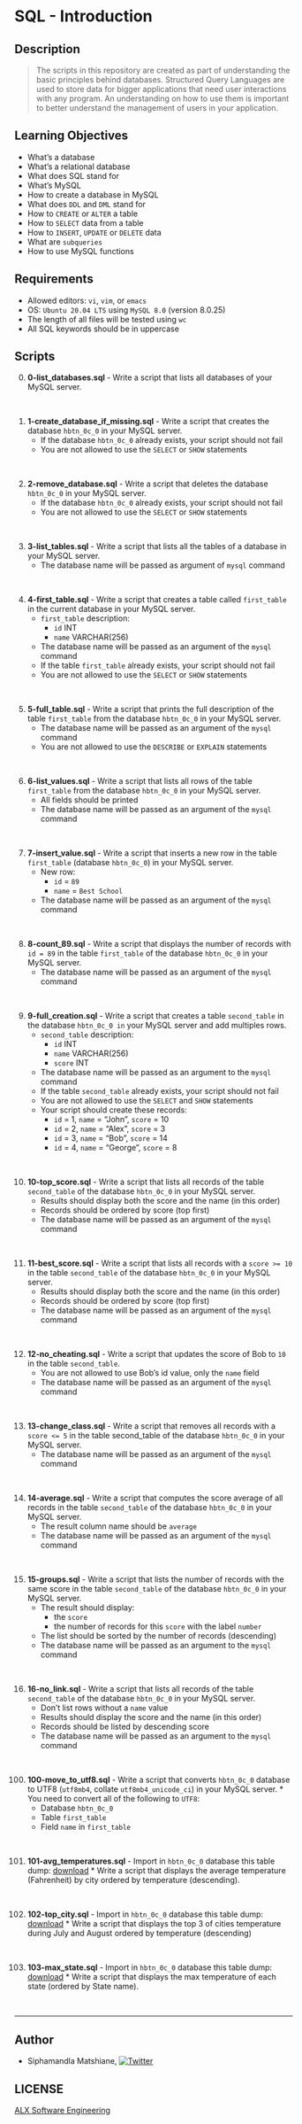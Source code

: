 # SQL - Introduction

## Description
> The scripts in this repository are created as part of understanding the basic principles behind databases. Structured Query Languages are used to store data for bigger applications that need user interactions with any program. An understanding on how to use them is important to better understand the management of users in your application.

## Learning Objectives
- What’s a database
- What’s a relational database
- What does SQL stand for
- What’s MySQL
- How to create a database in MySQL
- What does `DDL` and `DML` stand for
- How to `CREATE` or `ALTER` a table
- How to `SELECT` data from a table
- How to `INSERT`, `UPDATE` or `DELETE` data
- What are `subqueries`
- How to use MySQL functions

## Requirements
- Allowed editors: `vi`, `vim`, or `emacs`
- OS: `Ubuntu 20.04 LTS` using `MySQL 8.0` (version 8.0.25)
- The length of all files will be tested using `wc`
- All SQL keywords should be in uppercase

## Scripts
0. **0-list_databases.sql** - Write a script that lists all databases of your MySQL server.
<br>

1. **1-create_database_if_missing.sql** - Write a script that creates the database `hbtn_0c_0` in your MySQL server.
    * If the database `hbtn_0c_0` already exists, your script should not fail
    * You are not allowed to use the `SELECT` or `SHOW` statements
<br>

2. **2-remove_database.sql** - Write a script that deletes the database `hbtn_0c_0` in your MySQL server.
    * If the database `hbtn_0c_0` already exists, your script should not fail
    * You are not allowed to use the `SELECT` or `SHOW` statements
<br>

3. **3-list_tables.sql** - Write a script that lists all the tables of a database in your MySQL server.
    * The database name will be passed as argument of `mysql` command
<br>

4. **4-first_table.sql** - Write a script that creates a table called `first_table` in the current database in your MySQL server.
    * `first_table` description:
        * `id` INT
        * `name` VARCHAR(256)
    * The database name will be passed as an argument of the `mysql` command
    * If the table `first_table` already exists, your script should not fail
    * You are not allowed to use the `SELECT` or `SHOW` statements
<br>

5. **5-full_table.sql** - Write a script that prints the full description of the table `first_table` from the database `hbtn_0c_0` in your MySQL server.
    * The database name will be passed as an argument of the `mysql` command
    * You are not allowed to use the `DESCRIBE` or `EXPLAIN` statements
<br>

6. **6-list_values.sql** - Write a script that lists all rows of the table `first_table` from the database `hbtn_0c_0` in your MySQL server.
    * All fields should be printed
    * The database name will be passed as an argument of the `mysql` command
<br>

7. **7-insert_value.sql** - Write a script that inserts a new row in the table `first_table` (database `hbtn_0c_0`) in your MySQL server.
    * New row:
        * `id` = `89`
        * `name` = `Best School`
    * The database name will be passed as an argument of the `mysql` command
<br>

8. **8-count_89.sql** - Write a script that displays the number of records with `id = 89` in the table `first_table` of the database `hbtn_0c_0` in your MySQL server.
    * The database name will be passed as an argument of the `mysql` command
<br>

9. **9-full_creation.sql** - Write a script that creates a table `second_table` in the database `hbtn_0c_0 in` your MySQL server and add multiples rows.
    * `second_table` description:
        * `id` INT
        * `name` VARCHAR(256)
        * `score` INT
    * The database name will be passed as an argument to the `mysql` command
    * If the table `second_table` already exists, your script should not fail
    * You are not allowed to use the `SELECT` and `SHOW` statements
    * Your script should create these records:
        * `id` = 1, `name` = “John”, `score` = 10
        * `id` = 2, `name` = “Alex”, `score` = 3
        * `id` = 3, `name` = “Bob”, `score` = 14
        * `id` = 4, `name` = “George”, `score` = 8
<br>

10. **10-top_score.sql** - Write a script that lists all records of the table `second_table` of the database `hbtn_0c_0` in your MySQL server.
    * Results should display both the score and the name (in this order)
    * Records should be ordered by score (top first)
    * The database name will be passed as an argument of the `mysql` command
<br>

11. **11-best_score.sql** - Write a script that lists all records with a `score >= 10` in the table `second_table` of the database `hbtn_0c_0` in your MySQL server.
    * Results should display both the score and the name (in this order)
    * Records should be ordered by score (top first)
    * The database name will be passed as an argument of the `mysql` command
<br>


12. **12-no_cheating.sql** - Write a script that updates the score of Bob to `10` in the table `second_table`.
    * You are not allowed to use Bob’s id value, only the `name` field
    * The database name will be passed as an argument of the `mysql` command
<br>

13. **13-change_class.sql** - Write a script that removes all records with a `score <= 5` in the table second_table of the database `hbtn_0c_0` in your MySQL server.
    * The database name will be passed as an argument of the `mysql` command
<br>

14. **14-average.sql** - Write a script that computes the score average of all records in the table `second_table` of the database `hbtn_0c_0` in your MySQL server.
    * The result column name should be `average`
    * The database name will be passed as an argument of the `mysql` command
<br>

15. **15-groups.sql** - Write a script that lists the number of records with the same score in the table `second_table` of the database `hbtn_0c_0` in your MySQL server.
    * The result should display:
        * the `score`
        * the number of records for this `score` with the label `number`
    * The list should be sorted by the number of records (descending)
    * The database name will be passed as an argument to the `mysql` command
<br>

16. **16-no_link.sql** - Write a script that lists all records of the table `second_table` of the database `hbtn_0c_0` in your MySQL server.
    * Don’t list rows without a `name` value
    * Results should display the score and the name (in this order)
    * Records should be listed by descending score
    * The database name will be passed as an argument to the `mysql` command
<br>

100. **100-move_to_utf8.sql** - Write a script that converts `hbtn_0c_0` database to UTF8 (`utf8mb4`, collate `utf8mb4_unicode_ci`) in your MySQL server.
    * You need to convert all of the following to `UTF8`:
        * Database `hbtn_0c_0`
        * Table `first_table`
        * Field `name` in `first_table`
<br>

101. **101-avg_temperatures.sql** - Import in `hbtn_0c_0` database this table dump: [download](https://s3.amazonaws.com/intranet-projects-files/holbertonschool-higher-level_programming+/272/temperatures.sql)
    * Write a script that displays the average temperature (Fahrenheit) by city ordered by temperature (descending).
<br>

102. **102-top_city.sql** - Import in `hbtn_0c_0` database this table dump: [download](https://s3.amazonaws.com/intranet-projects-files/holbertonschool-higher-level_programming+/272/temperatures.sql)
    * Write a script that displays the top 3 of cities temperature during July and August ordered by temperature (descending)
<br>

103. **103-max_state.sql** - Import in `hbtn_0c_0` database this table dump: [download](https://s3.amazonaws.com/intranet-projects-files/holbertonschool-higher-level_programming+/272/temperatures.sql)
    * Write a script that displays the max temperature of each state (ordered by State name).
<br>

---
## Author
* Siphamandla Matshiane, [![Twitter](http://i.imgur.com/wWzX9uB.png)](https://twitter.com/sbumatshiane916) 

## LICENSE
[ALX Software Engineering](https://www.alxafrica.com/software-engineering/)
